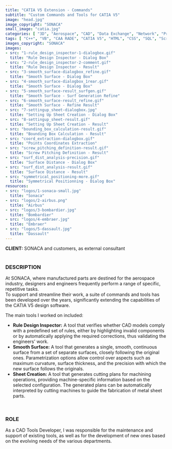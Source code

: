 ```yaml
---
title: "CATIA V5 Extension - Commands"
subtitle: "Custom Commands and Tools for CATIA V5"
image: "head.jpg"
image_copyright: "SONACA"
small_image: "catia.jpg"
categories: [ "3D", "Aerospace", "CAD", "Data Exchange", "Network", "Project Management", "Supply Chain", "Support", "Web" ]
tags: [ "C++", "VB", "CAA RADE", "CATIA V5", "HTML", "CSS", "SQL", "Scripting", "DB", "SAP", "VPM" ]
images_copyright: "SONACA"
images:
- src: "1-rule_design_inspector-1-dialogbox.gif"
  title: "Rule Design Inspector - Dialog Box"
- src: "2-rule_design_inspector-2-comment.gif"
  title: "Rule Design Inspector - Result"
- src: "3-smooth_surface-dialogbox_refine.gif"
  title: "Smooth Surface - Dialog Box"
- src: "4-smooth_surface-dialogbox_1rear.gif"
  title: "Smooth Surface - Dialog Box"
- src: "5-smooth_surface-result_surfgen.gif"
  title: "Smooth Surface - Surf Generation Refine"
- src: "6-smooth_surface-result_refine.gif"
  title: "Smooth Surface - Refine Result"
- src: "7-settingup_sheet-dialogbox.jpg"
  title: "Setting Up Sheet Creation - Dialog Box"
- src: "8-settingup_sheet-result.gif"
  title: "Setting Up Sheet Creation - Result"
- src: "bounding_box_calculation-result.gif"
  title: "Bounding Box Calculation - Result"
- src: "coord_extraction-dialogbox.gif"
  title: "Points Coordinates Extraction"
- src: "screw_pitching_definition-result.gif"
  title: "Screw Pitching Definition - Result"
- src: "surf_dist_analysis-precision.gif"
  title: "Surface Distance - Dialog Box"
- src: "surf_dist_analysis-result.gif"
  title: "Surface Distance - Result"
- src: "symmetrical_positioning-more.gif"
  title: "Symmetrical Positionning - Dialog Box"
resources:
- src: "logos/1-sonaca-small.jpg"
  title: "Sonaca"
- src: "logos/2-airbus.png"
  title: "Airbus"
- src: "logos/3-bombardier.jpg"
  title: "Bombardier"
- src: "logos/4-embraer.jpg"
  title: "Embraer"
- src: "logos/5-dassault.jpg"
  title: "Dassault"
---
```


<b>CLIENT:</b> SONACA and customers, as external consultant<br>
<br>

<h3>DESCRIPTION</h3>
At SONACA, where manufactured parts are destined for the aerospace industry, designers and engineers frequently perform a range of specific, repetitive tasks.<br>
To support and streamline their work, a suite of commands and tools has been developed over the years, significantly extending the capabilities of the CATIA V5 design software.<br>

The main tools I worked on included:<br>
<ul>
<li><b>Rule Design Inspector:</b> A tool that verifies whether CAD models comply with a predefined set of rules, either by highlighting invalid components or by automatically applying the required corrections, thus validating the engineers' work.</li>
<li><b>Smooth Surface:</b> A tool that generates a single, smooth, continuous surface from a set of separate surfaces, closely following the original ones. Parametrization options allow control over aspects such as maximum curvature, surface thickness, and the precision with which the new surface follows the originals.</li>
<li><b>Sheet Creation:</b> A tool that generates cutting plans for machining operations, providing machine-specific information based on the selected configuration. The generated plans can be automatically interpreted by cutting machines to guide the fabrication of metal sheet parts.</li>
</ul>
<br>

<h3>ROLE</h3>
As a CAD Tools Developer, I was responsible for the maintenance and support of existing tools, as well as for the development of new ones based on the evolving needs of the various departments.<br>
